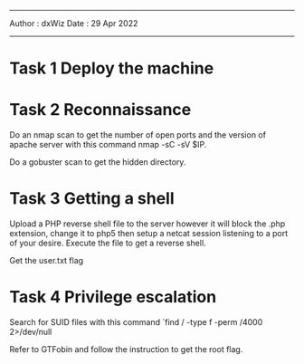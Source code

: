 ***

Author : dxWiz
Date : 29 Apr 2022

***


# Task 1 Deploy the machine
# Task 2 Reconnaissance

Do an nmap scan to get the number of open ports and the version of apache server with this command nmap -sC -sV $IP.

Do a gobuster scan to get the hidden directory.

# Task 3 Getting a shell

Upload a PHP reverse shell file to the server however it will block the .php extension, change it to php5 then setup a netcat session listening to a port of your desire. Execute the file to get a reverse shell.

Get the user.txt flag

# Task 4 Privilege escalation 

Search for SUID files with this command `find / -type f -perm /4000 2>/dev/null

Refer to GTFobin and follow the instruction to get the root flag.
